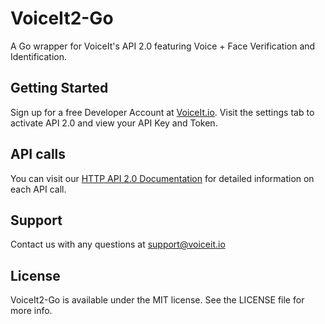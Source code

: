 # VoiceIt2-Go

A Go wrapper for VoiceIt's API 2.0 featuring Voice + Face Verification and Identification.

## Getting Started

Sign up for a free Developer Account at [VoiceIt.io](https://voiceit.io/signup). Visit the settings tab to activate API 2.0 and view your API Key and Token. 

## API calls
You can visit our [HTTP API 2.0 Documentation](https://api.voiceit.io/?go#introduction) for detailed information on each API call.

## Support

Contact us with any questions at support@voiceit.io

## License

VoiceIt2-Go is available under the MIT license. See the LICENSE file for more info.
